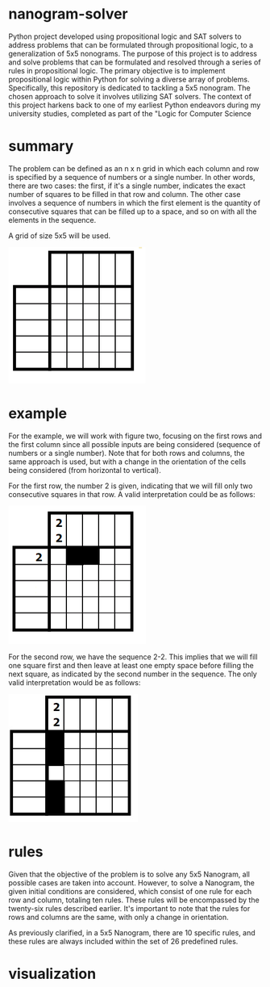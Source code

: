 # nanogram-solver
Python project developed using propositional logic and SAT solvers to address problems that can be formulated through propositional logic, to a generalization of 5x5 nonograms. The purpose of this project is to address and solve problems that can be formulated and resolved through a series of rules in propositional logic. The primary objective is to implement propositional logic within Python for solving a diverse array of problems. Specifically, this repository is dedicated to tackling a 5x5 nonogram. The chosen approach to solve it involves utilizing SAT solvers. The context of this project harkens back to one of my earliest Python endeavors during my university studies, completed as part of the "Logic for Computer Science



# summary
The problem can be defined as an n x n grid in which each column and row is specified by a sequence of numbers or a single number. In other words, there are two cases: the first, if it's a single number, indicates the exact number of squares to be filled in that row and column. The other case involves a sequence of numbers in which the first element is the quantity of consecutive squares that can be filled up to a space, and so on with all the elements in the sequence.

A grid of size 5x5 will be used.


![Texto alternativo](core/img/emptynanogram.png)


# example
For the example, we will work with figure two, focusing on the first rows and the first column since all possible inputs are being considered (sequence of numbers or a single number). Note that for both rows and columns, the same approach is used, but with a change in the orientation of the cells being considered (from horizontal to vertical).

For the first row, the number 2 is given, indicating that we will fill only two consecutive squares in that row. A valid interpretation could be as follows:


![Texto alternativo](core/img/figura2.png)


For the second row, we have the sequence 2-2. This implies that we will fill one square first and then leave at least one empty space before filling the next square, as indicated by the second number in the sequence. The only valid interpretation would be as follows:


![Texto alternativo](core/img/figura3.jpg)

# rules

Given that the objective of the problem is to solve any 5x5 Nanogram, all possible cases are taken into account. However, to solve a Nanogram, the given initial conditions are considered, which consist of one rule for each row and column, totaling ten rules. These rules will be encompassed by the twenty-six rules described earlier. It's important to note that the rules for rows and columns are the same, with only a change in orientation.

As previously clarified, in a 5x5 Nanogram, there are 10 specific rules, and these rules are always included within the set of 26 predefined rules.

# visualization



